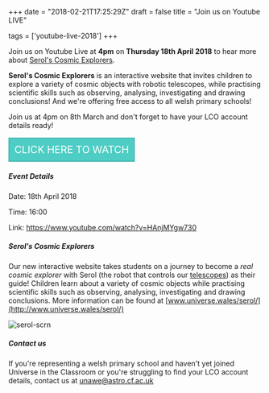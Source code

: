 +++
date = "2018-02-21T17:25:29Z"
draft = false
title = "Join us on Youtube LIVE"

tags = ['youtube-live-2018']
+++

Join us on Youtube Live at **4pm** on **Thursday 18th April 2018** to hear more about [Serol's Cosmic Explorers](https://serol.lco.global).

**Serol's Cosmic Explorers** is an interactive website that invites children to explore a variety of cosmic objects with robotic telescopes, while practising scientific skills such as observing, analysing, investigating and drawing conclusions! And we're offering free access to all welsh primary schools!  

Join us at 4pm on 8th March and don't forget to have your LCO account details ready!

<table>
    <tr>
        <td style="background-color: #4ecdc4;border-color: #4c5764;border: 2px solid #45b7af;padding: 10px;text-align: center;">
            <a style="display: block;color: #ffffff;font-size: 20px;text-decoration: none;text-transform: uppercase;" href="https://www.youtube.com/watch?v=HAnjMYgw730">
                Click here to watch
            </a>
        </td>
    </tr>
</table>


##### Event Details

Date: 18th April 2018

Time: 16:00

Link: https://www.youtube.com/watch?v=HAnjMYgw730

##### Serol's Cosmic Explorers

Our new interactive website takes students on a journey to become a *real cosmic explorer* with Serol (the robot that controls our [telescopes](https://lco.global)) as their guide! Children learn about a variety of cosmic objects while practising scientific skills such as observing, analysing, investigating and drawing conclusions. More information can be found at [www.universe.wales/serol/](http://www.universe.wales/serol/)

![serol-scrn](/images/serol-scrn.png)

##### Contact us

If you're representing a welsh primary school and haven't yet joined Universe in the Classroom or you're struggling to find your LCO account details, contact us at [unawe@astro.cf.ac.uk](mailto:unawe@astro.cf.ac.uk)

